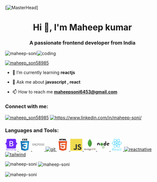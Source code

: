 [![MasterHead](https://imgur.com/a/DHNRVmi)]

<h1 align="center">Hi 👋, I'm Maheep kumar</h1>

<h3 align="center">A passionate frontend developer from India</h3>
<img align="right" alt="coding" width="400" src="https://cdn.pixabay.com/animation/2022/11/10/13/22/13-22-56-246_256.gif">

<p align="left"> <img src="https://komarev.com/ghpvc/?username=maheep-soni&label=Profile%20views&color=0e75b6&style=flat" alt="maheep-soni" /> </p>

<p align="left"> <a href="https://twitter.com/maheep_son58985" target="blank"><img src="https://img.shields.io/twitter/follow/maheep_son58985?logo=twitter&style=for-the-badge" alt="maheep_son58985" /></a> </p>

- 🌱 I’m currently learning **reactjs**

- 💬 Ask me about **javascript , react**

- 📫 How to reach me **maheepsoni6453@gmail.com**

<h3 align="left">Connect with me:</h3>
<p align="left">
<a href="https://twitter.com/maheep_son58985" target="blank"><img align="center" src="https://raw.githubusercontent.com/rahuldkjain/github-profile-readme-generator/master/src/images/icons/Social/twitter.svg" alt="maheep_son58985" height="30" width="40" /></a>
<a href="https://linkedin.com/in/https://www.linkedin.com/in/maheep-soni/" target="blank"><img align="center" src="https://raw.githubusercontent.com/rahuldkjain/github-profile-readme-generator/master/src/images/icons/Social/linked-in-alt.svg" alt="https://www.linkedin.com/in/maheep-soni/" height="30" width="40" /></a>
</p>

<h3 align="left">Languages and Tools:</h3>
<p align="left"> <a href="https://getbootstrap.com" target="_blank" rel="noreferrer"> <img src="https://raw.githubusercontent.com/devicons/devicon/master/icons/bootstrap/bootstrap-plain-wordmark.svg" alt="bootstrap" width="40" height="40"/> </a> <a href="https://www.w3schools.com/css/" target="_blank" rel="noreferrer"> <img src="https://raw.githubusercontent.com/devicons/devicon/master/icons/css3/css3-original-wordmark.svg" alt="css3" width="40" height="40"/> </a> <a href="https://expressjs.com" target="_blank" rel="noreferrer"> <img src="https://raw.githubusercontent.com/devicons/devicon/master/icons/express/express-original-wordmark.svg" alt="express" width="40" height="40"/> </a> <a href="https://git-scm.com/" target="_blank" rel="noreferrer"> <img src="https://www.vectorlogo.zone/logos/git-scm/git-scm-icon.svg" alt="git" width="40" height="40"/> </a> <a href="https://www.w3.org/html/" target="_blank" rel="noreferrer"> <img src="https://raw.githubusercontent.com/devicons/devicon/master/icons/html5/html5-original-wordmark.svg" alt="html5" width="40" height="40"/> </a> <a href="https://developer.mozilla.org/en-US/docs/Web/JavaScript" target="_blank" rel="noreferrer"> <img src="https://raw.githubusercontent.com/devicons/devicon/master/icons/javascript/javascript-original.svg" alt="javascript" width="40" height="40"/> </a> <a href="https://www.mongodb.com/" target="_blank" rel="noreferrer"> <img src="https://raw.githubusercontent.com/devicons/devicon/master/icons/mongodb/mongodb-original-wordmark.svg" alt="mongodb" width="40" height="40"/> </a> <a href="https://nodejs.org" target="_blank" rel="noreferrer"> <img src="https://raw.githubusercontent.com/devicons/devicon/master/icons/nodejs/nodejs-original-wordmark.svg" alt="nodejs" width="40" height="40"/> </a> <a href="https://reactjs.org/" target="_blank" rel="noreferrer"> <img src="https://raw.githubusercontent.com/devicons/devicon/master/icons/react/react-original-wordmark.svg" alt="react" width="40" height="40"/> </a> <a href="https://reactnative.dev/" target="_blank" rel="noreferrer"> <img src="https://reactnative.dev/img/header_logo.svg" alt="reactnative" width="40" height="40"/> </a> <a href="https://tailwindcss.com/" target="_blank" rel="noreferrer"> <img src="https://www.vectorlogo.zone/logos/tailwindcss/tailwindcss-icon.svg" alt="tailwind" width="40" height="40"/> </a> </p>

<p><img align="left" src="https://github-readme-stats.vercel.app/api/top-langs?username=maheep-soni&show_icons=true&locale=en&layout=compact" alt="maheep-soni" /></p>

<p>&nbsp;<img align="center" src="https://github-readme-stats.vercel.app/api?username=maheep-soni&show_icons=true&locale=en" alt="maheep-soni" /></p>

<p><img align="center" src="https://github-readme-streak-stats.herokuapp.com/?user=maheep-soni&" alt="maheep-soni" /></p>
